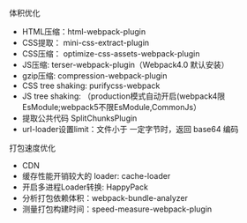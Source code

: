 体积优化
* HTML压缩：html-webpack-plugin
* CSS提取： mini-css-extract-plugin
* CSS压缩： optimize-css-assets-webpack-plugin
* JS压缩: terser-webpack-plugin（Webpack4.0 默认安装）
* gzip压缩: compression-webpack-plugin
* CSS tree shaking: purifycss-webpack
* JS tree shaking: （production模式自动开启(webpack4限EsModule;webpack5不限EsModule,CommonJs）
* 提取公共代码 SplitChunksPlugin
* url-loader设置limit：文件小于 一定字节时，返回 base64 编码

打包速度优化
* CDN
* 缓存性能开销较大的 loader: cache-loader
* 开启多进程Loader转换: HappyPack
* 分析打包依赖体积：webpack-bundle-analyzer
* 测量打包构建时间：speed-measure-webpack-plugin
